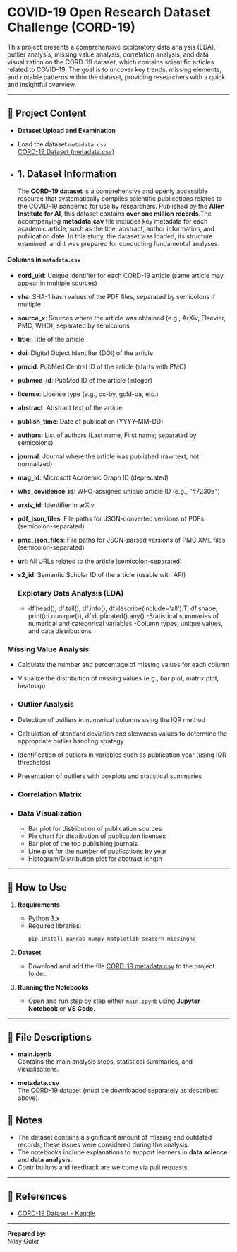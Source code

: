 # COVID-19 Open Research Dataset Challenge (CORD-19)

This project presents a comprehensive exploratory data analysis (EDA), outlier analysis, missing value analysis, correlation analysis, and data visualization on the CORD-19 dataset, which contains scientific articles related to COVID-19. The goal is to uncover key trends, missing elements, and notable patterns within the dataset, providing researchers with a quick and insightful overview.

---

## 📂 Project Content

- **Dataset Upload and Examination**

- Load the dataset `metadata.csv`  
  [CORD-19 Dataset (metadata.csv)](https://www.kaggle.com/datasets/allen-institute-for-ai/CORD-19-research-challenge/data?select=metadata.csv)

- ## 1. Dataset Information
  The **CORD-19 dataset** is a comprehensive and openly accessible resource that systematically compiles scientific publications related to the COVID-19 pandemic for use by researchers. Published by the **Allen Institute for AI**, this dataset contains **over one million records**.The accompanying **metadata.csv** file includes key metadata for each academic article, such as the title, abstract, author information, and publication date. In this study, the dataset was loaded, its structure examined, and it was prepared for conducting fundamental analyses.

#### Columns in `metadata.csv`

- **cord_uid**: Unique identifier for each CORD-19 article (same article may appear in multiple sources)
- **sha**: SHA-1 hash values of the PDF files, separated by semicolons if multiple
- **source_x**: Sources where the article was obtained (e.g., ArXiv, Elsevier, PMC, WHO), separated by semicolons
- **title**: Title of the article
- **doi**: Digital Object Identifier (DOI) of the article
- **pmcid**: PubMed Central ID of the article (starts with PMC)
- **pubmed_id**: PubMed ID of the article (integer)
- **license**: License type (e.g., cc-by, gold-oa, etc.)
- **abstract**: Abstract text of the article
- **publish_time**: Date of publication (YYYY-MM-DD)
- **authors**: List of authors (Last name, First name; separated by semicolons)
- **journal**: Journal where the article was published (raw text, not normalized)
- **mag_id**: Microsoft Academic Graph ID (deprecated)
- **who_covidence_id**: WHO-assigned unique article ID (e.g., "#72306")
- **arxiv_id**: Identifier in arXiv
- **pdf_json_files**: File paths for JSON-converted versions of PDFs (semicolon-separated)
- **pmc_json_files**: File paths for JSON-parsed versions of PMC XML files (semicolon-separated)
- **url**: All URLs related to the article (semicolon-separated)
- **s2_id**: Semantic Scholar ID of the article (usable with API)

  ### **Explotary Data Analysis (EDA)**

  - df.head(), df.tail(), df.info(), df.describe(include='all').T, df.shape, print(df.nunique()), df.duplicated().any()
    -Statistical summaries of numerical and categorical variables
    -Column types, unique values, and data distributions

### **Missing Value Analysis**

- Calculate the number and percentage of missing values for each column
- Visualize the distribution of missing values (e.g., bar plot, matrix plot, heatmap)

- ### **Outlier Analysis**
- Detection of outliers in numerical columns using the IQR method
- Calculation of standard deviation and skewness values to determine the appropriate outlier handling strategy
- Identification of outliers in variables such as publication year (using IQR thresholds)
- Presentation of outliers with boxplots and statistical summaries

- ### **Correlation Matrix**

- ### **Data Visualization**
  - Bar plot for distribution of publication sources
  - Pie chart for distribution of publication licenses
  - Bar plot of the top publishing journals
  - Line plot for the number of publications by year
  - Histogram/Distribution plot for abstract length

---

## 🚀 How to Use

1. **Requirements**

   - Python 3.x
   - Required libraries:
     ```bash
     pip install pandas numpy matplotlib seaborn missingno
     ```

2. **Dataset**

   - Download and add the file [CORD-19 metadata.csv](https://www.kaggle.com/datasets/allen-institute-for-ai/CORD-19-research-challenge/data?select=metadata.csv) to the project folder.

3. **Running the Notebooks**

   - Open and run step by step either `main.ipynb` using **Jupyter Notebook** or **VS Code**.

---

## 📁 File Descriptions

- **main.ipynb**  
  Contains the main analysis steps, statistical summaries, and visualizations.

- **metadata.csv**  
  The CORD-19 dataset (must be downloaded separately as described above).

## 📌 Notes

- The dataset contains a significant amount of missing and outdated records; these issues were considered during the analysis.
- The notebooks include explanations to support learners in **data science** and **data analysis**.
- Contributions and feedback are welcome via pull requests.

---

## 🔗 References

- [CORD-19 Dataset - Kaggle](https://www.kaggle.com/datasets/allen-institute-for-ai/CORD-19-research-challenge)

---

**Prepared by:**  
Nilay Güler
